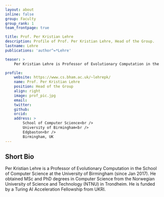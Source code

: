 ```yaml
---
layout: about
inline: false
group: Faculty
group_rank: 1
team_frontpage: true

title: Prof. Per Kristian Lehre
description: Profile of Prof. Per Kristian Lehre, Head of the Group.
lastname: Lehre
publications: 'author^=*Lehre'

teaser: >
    Per Kristian Lehre is Professor of Evolutionary Computation in the School of Computer Science at the University of Birmingham.

profile:
    website: https://www.cs.bham.ac.uk/~lehrepk/
    name: Prof. Per Kristian Lehre
    position: Head of the Group
    align: right
    image: prof_pic.jpg
    email:
    twitter: 
    github: 
    orcid: 
    address: >
        School of Computer Science<br />
        University of Birmingham<br />
        Edgbaston<br />
        Birmingham, UK
---
```


## Short Bio


Per Kristian Lehre is a Professor of Evolutionary Computation in the
School of Computer Science at the University of Birmingham (since Jan
2017). He obtained MSc and PhD degrees in Computer Science from the
Norwegian University of Science and Technology (NTNU) in Trondheim.
He is funded by a Turing AI Acceleration Fellowship from UKRI.
